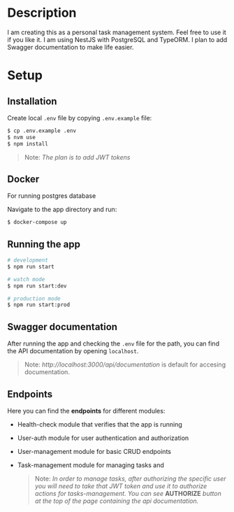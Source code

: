 # Description

I am creating this as a personal task management system. Feel free to use it if you like it.
I am using NestJS with PostgreSQL and TypeORM. I plan to add Swagger documentation to make life easier.

# Setup

## Installation

Create local `.env` file by copying `.env.example` file:

```bash
$ cp .env.example .env
$ nvm use
$ npm install
```

> Note: _The plan is to add JWT tokens_

## Docker

For running postgres database

Navigate to the app directory and run:

```sh
$ docker-compose up
```

## Running the app

```bash
# development
$ npm run start

# watch mode
$ npm run start:dev

# production mode
$ npm run start:prod
```

## Swagger documentation

After running the app and checking the `.env` file for the path, you can find the API documentation by opening `localhost`.

> Note: _http://localhost:3000/api/documentation_ is default for accesing documentation.

## Endpoints

Here you can find the **endpoints** for different modules:

- Health-check module that verifies that the app is running
- User-auth module for user authentication and authorization
- User-management module for basic CRUD endpoints
- Task-management module for managing tasks and


  > Note: _In order to manage tasks, after authorizing the specific user you will need to take that JWT token and use it to authorize actions for tasks-management. You can see_ **AUTHORIZE** _button at the top of the page containing the api documentation._
